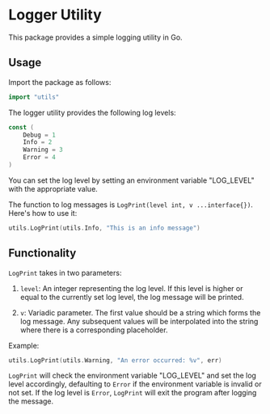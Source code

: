 # Logger Utility

This package provides a simple logging utility in Go.

## Usage

Import the package as follows:

```go
import "utils"
```

The logger utility provides the following log levels:

```go
const (
	Debug = 1
	Info = 2
	Warning = 3
	Error = 4
)
```

You can set the log level by setting an environment variable "LOG_LEVEL" with the appropriate value.

The function to log messages is `LogPrint(level int, v ...interface{})`. Here's how to use it:

```go
utils.LogPrint(utils.Info, "This is an info message")
```

## Functionality

`LogPrint` takes in two parameters:

1. `level`: An integer representing the log level. If this level is higher or equal to the currently set log level, the log message will be printed. 

2. `v`: Variadic parameter. The first value should be a string which forms the log message. Any subsequent values will be interpolated into the string where there is a corresponding placeholder. 

Example:
```go
utils.LogPrint(utils.Warning, "An error occurred: %v", err)
```

`LogPrint` will check the environment variable "LOG_LEVEL" and set the log level accordingly, defaulting to `Error` if the environment variable is invalid or not set. If the log level is `Error`, `LogPrint` will exit the program after logging the message.